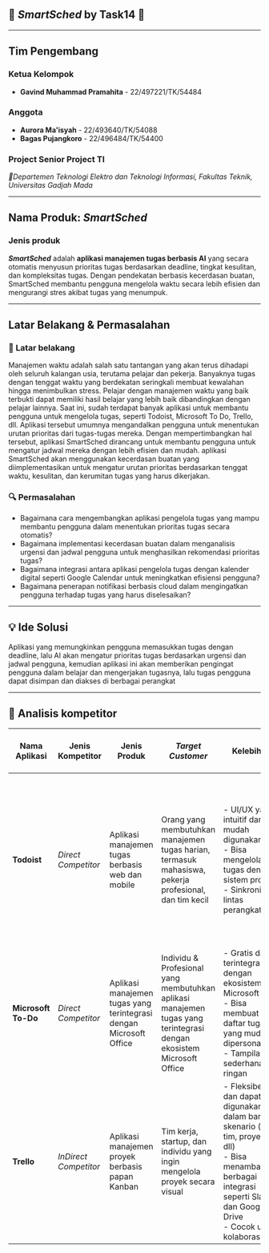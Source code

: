 ## **🚀 *SmartSched* by Task14 🚀**

---

## Tim Pengembang
### Ketua Kelompok
- **Gavind Muhammad Pramahita** - 22/497221/TK/54484

### Anggota
- **Aurora Ma'isyah** - 22/493640/TK/54088
- **Bagas Pujangkoro** - 22/496484/TK/54400

### Project Senior Project TI
*📍Departemen Teknologi Elektro dan Teknologi Informasi, Fakultas Teknik, Universitas Gadjah Mada*

---

## Nama Produk: *SmartSched*
### Jenis produk
***SmartSched*** adalah **aplikasi manajemen tugas berbasis AI** yang secara otomatis menyusun prioritas tugas berdasarkan deadline, tingkat kesulitan, dan kompleksitas tugas. Dengan pendekatan berbasis kecerdasan buatan, SmartSched membantu pengguna mengelola waktu secara lebih efisien dan mengurangi stres akibat tugas yang menumpuk.

---

## Latar Belakang & Permasalahan

### 🎯 Latar belakang
Manajemen waktu adalah salah satu tantangan yang akan terus dihadapi oleh seluruh kalangan usia, terutama pelajar dan pekerja. Banyaknya tugas dengan tenggat waktu yang berdekatan seringkali membuat kewalahan hingga menimbulkan stress. Pelajar dengan manajemen waktu yang baik terbukti dapat memiliki hasil belajar yang lebih baik dibandingkan dengan pelajar lainnya. 
Saat ini, sudah terdapat banyak aplikasi untuk membantu pengguna untuk mengelola tugas, seperti Todoist, Microsoft To Do, Trello, dll. Aplikasi tersebut umumnya mengandalkan pengguna untuk menentukan urutan prioritas dari tugas-tugas mereka.
Dengan mempertimbangkan hal tersebut, aplikasi SmartSched dirancang untuk membantu pengguna untuk mengatur jadwal mereka dengan lebih efisien dan mudah. aplikasi SmartSched akan menggunakan kecerdasan buatan yang diimplementasikan untuk mengatur urutan prioritas berdasarkan tenggat waktu, kesulitan, dan kerumitan tugas yang harus dikerjakan.

### 🔍 Permasalahan
- Bagaimana cara mengembangkan aplikasi pengelola tugas yang mampu membantu pengguna dalam menentukan prioritas tugas secara otomatis?
- Bagaimana implementasi kecerdasan buatan dalam menganalisis urgensi dan jadwal pengguna untuk menghasilkan rekomendasi prioritas tugas?
- Bagaimana integrasi antara aplikasi pengelola tugas dengan kalender digital seperti Google Calendar untuk meningkatkan efisiensi pengguna?
- Bagaimana penerapan notifikasi berbasis cloud dalam mengingatkan pengguna terhadap tugas yang harus diselesaikan?

---

## 💡 Ide Solusi
Aplikasi yang memungkinkan pengguna memasukkan tugas dengan deadline, lalu AI akan mengatur prioritas tugas berdasarkan urgensi dan jadwal pengguna, kemudian aplikasi ini akan memberikan pengingat pengguna dalam belajar dan mengerjakan tugasnya, lalu tugas pengguna dapat disimpan dan diakses di berbagai perangkat

---

## 📑 Analisis kompetitor

| **Nama Aplikasi**   | **Jenis Kompetitor**    | **Jenis Produk**  | ***Target Customer***      | **Kelebihan**                                     | **Kekurangan**                                       | ***Key Competitive Advantage & Unique Value***                                 |
|---------------------|------------------------|------------------|--------------------------|---------------------------------------------------|---------------------------------------------------|---------------------------------------------------------|
| **Todoist**        | *Direct Competitor*    | Aplikasi manajemen tugas berbasis web dan mobile     | Orang yang membutuhkan manajemen tugas harian, termasuk mahasiswa, pekerja profesional, dan tim kecil    | - UI/UX yang intuitif dan mudah digunakan<br>- Bisa mengelola tugas dengan sistem proyek<br>- Sinkronisasi lintas perangkat           | - Tidak memiliki fitur AI untuk memprioritaskan tugas otomatis<br>- Banyak fitur premium yang berbayar<br>- Tidak ada analisis tugas berbasis AI         | *Smartsched* memiliki fitur AI-powered task prioritization, yaitu fitur yang secara otomatis menyesuaikan jadwal berdasarkan tingkat urgensi serta kompleksitas tugas yang belum ada di Todoist  |
| **Microsoft To-Do**| *Direct Competitor*    | Aplikasi manajemen tugas yang terintegrasi dengan Microsoft Office     | Individu & Profesional yang membutuhkan aplikasi manajemen tugas yang terintegrasi dengan ekosistem Microsoft Office    | - Gratis dan terintegrasi dengan ekosistem Microsoft<br>- Bisa membuat daftar tugas yang mudah dipersonalisasi<br>- Tampilan sederhana dan ringan        | - Tidak memiliki fitur AI yang memprioritaskan tugas<br>- Tidak ada fitur otomatisasi cerdas untuk jadwal<br>- Tidak terlalu fleksibel untuk manajemen tugas tingkat lanjut         | *Smartsched* menggunakan AI untuk memberikan saran prioritas tugas yang belum dimiliki Microsoft To Do         |
| **Trello**        | *InDirect Competitor*       | Aplikasi manajemen proyek berbasis papan Kanban     | Tim kerja, startup, dan individu yang ingin mengelola proyek secara visual         | - Fleksibel dan dapat digunakan dalam banyak skenario (kerja tim, proyek, dll)<br>- Bisa menambahkan berbagai integrasi seperti Slack dan Google Drive<br>- Cocok untuk kolaborasi tim         | - Tidak ideal untuk manajemen tugas pribadi yang sederhana<br>- Tidak ada fitur AI untuk membantu mengatur tugas otomatis<br>- Kurang cocok untuk pengguna individu yang hanya butuh daftar tugas sederhana        | *Smartsched* lebih fokus pada manajemen tugas harian pribadi dengan AI, bukan berbasis proyek besar seperti Trello    |
